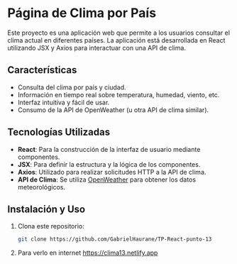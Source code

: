 # Página de Clima por País

Este proyecto es una aplicación web que permite a los usuarios consultar el clima actual en diferentes países. La aplicación está desarrollada en React utilizando JSX y Axios para interactuar con una API de clima.

## Características

- Consulta del clima por país y ciudad.
- Información en tiempo real sobre temperatura, humedad, viento, etc.
- Interfaz intuitiva y fácil de usar.
- Consumo de la API de OpenWeather (u otra API de clima similar).

## Tecnologías Utilizadas

- **React**: Para la construcción de la interfaz de usuario mediante componentes.
- **JSX**: Para definir la estructura y la lógica de los componentes.
- **Axios**: Utilizado para realizar solicitudes HTTP a la API de clima.
- **API de Clima**: Se utiliza [OpenWeather](https://openweathermap.org/) para obtener los datos meteorológicos.

## Instalación y Uso

1. Clona este repositorio:
   ```bash
   git clone https://github.com/GabrielHaurane/TP-React-punto-13
2. Para verlo en internet https://clima13.netlify.app
